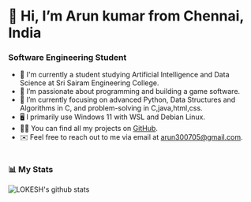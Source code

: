 # 👋 Hi, I’m Arun kumar from Chennai, India

### Software Engineering Student

- 🏫 I'm currently a student studying Artificial Intelligence and Data Science at Sri Sairam Engineering College.
- 💪 I’m passionate about programming and building a game software.
- 🌱 I’m currently focusing on advanced Python, Data Structures and Algorithms in C, and problem-solving in C,java,html,css.
- 🖥️ I primarily use Windows 11 with WSL and Debian Linux.
- 👨‍💻 You can find all my projects on [GitHub](https://github.com/rockingarun-07/rockingarun-07).
- ✉️ Feel free to reach out to me via email at arun300705@gmail.com.
#
### 📊 My Stats

![LOKESH's github stats](https://github-readme-stats.vercel.app/api?username=git-lokesh&show_icons=true&theme=transparent)



